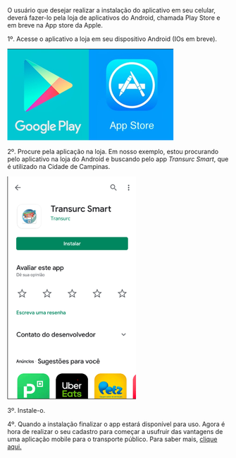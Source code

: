 O usuário que desejar realizar a instalação do aplicativo em seu celular, deverá fazer-lo pela loja de aplicativos do Android, chamada Play Store e em breve na App store da Apple.

1º. Acesse o aplicativo a loja em seu dispositivo Android (IOs em breve).

![image.png](/.attachments/image-98f45cbf-fb1c-496c-baba-93722cffe150.png)


2º. Procure pela aplicação na loja. Em nosso exemplo, estou procurando pelo aplicativo na loja do Android e buscando pelo app _Transurc Smart_, que é utilizado na Cidade de Campinas.

![image.png](/.attachments/image-6a3d4a6e-26e0-4bc6-b174-53aadbfa21b3.png)


3º. Instale-o.

4º. Quando a instalação finalizar o app estará disponível para uso. Agora é hora de realizar o seu cadastro para começar a usufruir das vantagens de uma aplicação mobile para o transporte público. Para saber mais, [clique aqui.](/ABT-%2D-app-Android/2.-Cadastrando-sua-conta-de-acesso/2.1.-Complementação-do-cadastro-%2D-Parte-1)







